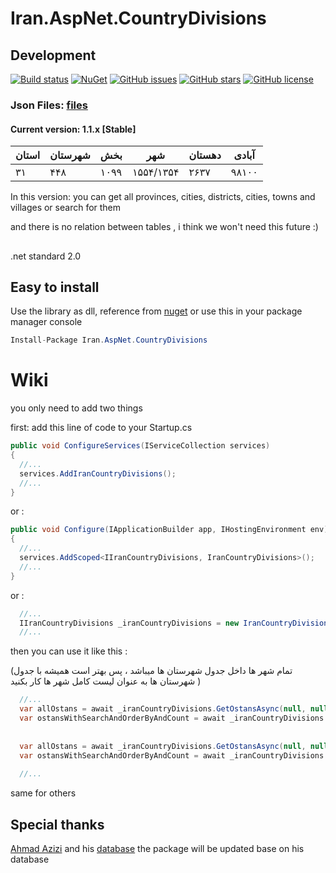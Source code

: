 
# Iran.AspNet.CountryDivisions

## Development 



[![Build status](https://img.shields.io/appveyor/ci/keyone2693/iran-aspnet-countrydivisions.svg)](https://ci.appveyor.com/project/keyone2693/imageresizer-aspnetcore)
[![NuGet](https://img.shields.io/nuget/v/Iran.AspNet.CountryDivisions.svg)](https://www.nuget.org/packages/Iran.AspNet.CountryDivisions/)
[![GitHub issues](https://img.shields.io/github/issues/keyone2693/Iran.AspNet.CountryDivisions.svg?maxAge=25920?style=plastic)](https://github.com/keyone2693/Iran.AspNet.CountryDivisions/issues)
[![GitHub stars](https://img.shields.io/github/stars/keyone2693/Iran.AspNet.CountryDivisions.svg?maxAge=25920?style=plastic)](https://github.com/keyone2693/Iran.AspNet.CountryDivisions/stargazers)
[![GitHub license](https://img.shields.io/github/license/keyone2693/Iran.AspNet.CountryDivisions.svg?maxAge=25920?style=plastic)](https://github.com/keyone2693/Iran.AspNet.CountryDivisions/blob/master/LICENSE)


### Json Files: [files](https://github.com/keyone2693/Iran.AspNet.CountryDivisions/tree/master/Iran.AspNet.CountryDivisions/Data)


#### Current version: 1.1.x [Stable]

| استان | شهرستان | بخش | شهر | دهستان | آبادی |
| --- | --- | --- | --- | --- | --- |
| ۳۱ | ۴۴۸ | ۱۰۹۹ | ۱۵۵۴/۱۳۵۴ | ۲۶۳۷ | ۹۸۱۰۰ |

In this version:
you can get all provinces, cities, districts, cities, towns and villages
or search for them

and there is no relation between tables , 
i think we won't need this future :)


##
.net standard 2.0

## Easy to install
Use the library as dll, reference from [nuget](https://www.nuget.org/packages/Iran.AspNet.CountryDivisions/)
or use this in your package manager console
```c#
Install-Package Iran.AspNet.CountryDivisions
```


# Wiki

you only need to add two things

first:
add this line of code to your Startup.cs


```c#
public void ConfigureServices(IServiceCollection services)
{
  //...
  services.AddIranCountryDivisions();
  //...
}
```
or :
```c#
public void Configure(IApplicationBuilder app, IHostingEnvironment env)
{
  //...
  services.AddScoped<IIranCountryDivisions, IranCountryDivisions>();
  //...
}
```
or :
```c#
  //...
  IIranCountryDivisions _iranCountryDivisions = new IranCountryDivisions();
  //...
```

then you can use it like this :

(تمام شهر ها داخل جدول شهرستان ها میباشد ، پس بهتر است همیشه با جدول شهرستان ها به عنوان لیست کامل شهر ها کار بکنید )

```c#
  //...
  var allOstans = await _iranCountryDivisions.GetOstansAsync(null, null);
  var ostansWithSearchAndOrderByAndCount = await _iranCountryDivisions.GetOstansAsync(p => p.Name.Contains(nameSearch), o=>o.OrderBy(p=>p.Name)) , 10);
  
  
  var allOstans = await _iranCountryDivisions.GetOstansAsync(null, null);
  var ostansWithSearchAndOrderByAndCount = await _iranCountryDivisions.GetAbadisAsync(p => p.ShahrestanId == shahrId &&  p.Name.Contains(nameSearch));
  
  //...
```
same for others


## Special thanks

[Ahmad Azizi](https://github.com/ahmadazizi) and his [database](https://github.com/ahmadazizi/iran-cities/)
the package will be updated base on his database

